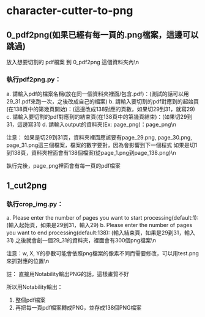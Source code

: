 # character-cutter-to-png

## 0_pdf2png(如果已經有每一頁的.png檔案，這邊可以跳過)

放入想要切割的 pdf檔案 到 0_pdf2png 這個資料夾內\n

### 執行pdf2png.py：
a. 請輸入pdf的檔案名稱(放在同一個資料夾裡面/包含.pdf)：(測試的話可以用29_31.pdf來跑一次，之後改成自己的檔案)
b. 請輸入要切割的pdf對應到的起始頁(在138頁中的第幾頁開始)：(這邊改成138對應的頁數，如果切29到31，就寫29)
c. 請輸入要切割的pdf對應到的結束頁(在138頁中的第幾頁結束)：(如果切29到31，這邊寫31)
d. 請輸入output的資料夾(Ex: page_png)：page_png\n

注意：
如果是切29到31頁，資料夾裡面應該要有page_29.png, page_30.png, page_31.png這三個檔案，檔案的數字要對，因為會影響到下一個程式
如果是切1到138頁，資料夾裡面會有138個檔案(從page_1.png到page_138.png)\n

執行完後，page_png裡面會有每一頁的pdf檔案


## 1_cut2png

### 執行crop_img.py：
a. Please enter the number of pages you want to start processing(default:1): (輸入起始頁，如果是29到31，輸入29)
b. Please enter the number of pages you want to end processing(default:138): (輸入結束頁，如果是29到31，輸入31)
之後就會創一個29_31的資料夾，裡面會有300個png檔案\n

注意：w, X, Y的參數可能會依照png檔案的像素不同而需要修改，可以用test.png來抓對應的位置\n


註：
直接用Notability輸出PNG的話，這樣畫質不好

所以用Notability輸出：
1. 整個pdf檔案
2. 再把每一頁pdf檔案轉成PNG，並存成138個PNG檔案



